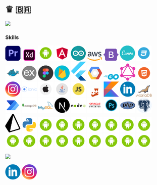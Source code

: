 # ♛ 🇧🇷

<a href="https://www.github.com/GenilsonDC" target="_blank" rel="noreferrer"><img
src="https://img.shields.io/github/followers/GenilsonDC?logo=github&style=for-the-badge&color=391897&labelColor=281844" /></a>

### Skills

<p align="left">
<img src="https://github.com/GenilsonDC/Skills_icons_48x48/blob/main/icons/adobePremiere.png?raw=true"  alt="Adobre Premier" /> <img src="https://github.com/GenilsonDC/Skills_icons_48x48/blob/main/icons/adobeXD.png?raw=true"  alt="Adobre XD" /> <img src="https://github.com/GenilsonDC/Skills_icons_48x48/blob/main/icons/android.png?raw=true"  alt="Android" /> <img src="https://github.com/GenilsonDC/Skills_icons_48x48/blob/main/icons/angular.png?raw=true"  alt="angular" /> <img src="https://github.com/GenilsonDC/Skills_icons_48x48/blob/main/icons/arduino.png?raw=true"  alt="Arduino" /> <img src="https://github.com/GenilsonDC/Skills_icons_48x48/blob/main/icons/aws.png?raw=true"  alt="aws" /> <img src="https://github.com/GenilsonDC/Skills_icons_48x48/blob/main/icons/bootstrap.png?raw=true"  alt="Butstrap" /> <img src="https://github.com/GenilsonDC/Skills_icons_48x48/blob/main/icons/canva.png?raw=true"  alt="Canva" /> <img src="https://github.com/GenilsonDC/Skills_icons_48x48/blob/main/icons/css.png?raw=true"  alt="css" /> <img src="https://github.com/GenilsonDC/Skills_icons_48x48/blob/main/icons/docker.png?raw=true"  alt="docker" /> <img src="https://github.com/GenilsonDC/Skills_icons_48x48/blob/main/icons/express.png?raw=true"  alt="express" /> <img src="https://github.com/GenilsonDC/Skills_icons_48x48/blob/main/icons/figma.png?raw=true"  alt="figma" /> <img src="https://github.com/GenilsonDC/Skills_icons_48x48/blob/main/icons/firebase.png?raw=true"  alt="firebase" /> <img src="https://github.com/GenilsonDC/Skills_icons_48x48/blob/main/icons/flutter.png?raw=true"  alt="flutter" /> <img src="https://github.com/GenilsonDC/Skills_icons_48x48/blob/main/icons/gcp.png?raw=true"  alt="gcp" /> <img src="https://github.com/GenilsonDC/Skills_icons_48x48/blob/main/icons/golang.png?raw=true"  alt="golang" /> <img src="https://github.com/GenilsonDC/Skills_icons_48x48/blob/main/icons/graphql.png?raw=true"  alt="graphql" /> <img src="https://github.com/GenilsonDC/Skills_icons_48x48/blob/main/icons/html.png?raw=true"  alt="html" /> <img src="https://github.com/GenilsonDC/Skills_icons_48x48/blob/main/icons/instagram.png?raw=true"  alt="instagram" /> <img src="https://github.com/GenilsonDC/Skills_icons_48x48/blob/main/icons/ionic.png?raw=true"  alt="ionic" /> <img src="https://github.com/GenilsonDC/Skills_icons_48x48/blob/main/icons/ios.png?raw=true"  alt="ios" /> <img src="https://github.com/GenilsonDC/Skills_icons_48x48/blob/main/icons/java.png?raw=true"  alt="java" /> <img src="https://github.com/GenilsonDC/Skills_icons_48x48/blob/main/icons/javascript.png?raw=true"  alt="jav ascript" /> <img src="https://github.com/GenilsonDC/Skills_icons_48x48/blob/main/icons/jest.png?raw=true"  alt="jest" /> <img src="https://github.com/GenilsonDC/Skills_icons_48x48/blob/main/icons/kotlin.png?raw=true"  alt="kotlin" /> <img src="https://github.com/GenilsonDC/Skills_icons_48x48/blob/main/icons/linkedin.png?raw=true"  alt="linkedin" /> <img src="https://github.com/GenilsonDC/Skills_icons_48x48/blob/main/icons/mariaDB.png?raw=true"  alt="mariaDB" /> <img src="https://github.com/GenilsonDC/Skills_icons_48x48/blob/main/icons/microsoftPowerAutomate.png?raw=true"  alt="maicrosoft Power Automate" /> <img src="https://github.com/GenilsonDC/Skills_icons_48x48/blob/main/icons/mongodb.png?raw=true"  alt="mongoDB" /> <img src="https://github.com/GenilsonDC/Skills_icons_48x48/blob/main/icons/mysql.png?raw=true"  alt="mySQL" /> <img src="https://github.com/GenilsonDC/Skills_icons_48x48/blob/main/icons/nextJS.png?raw=true"  alt="nextJS" /> <img src="https://github.com/GenilsonDC/Skills_icons_48x48/blob/main/icons/nodejs.png?raw=true"  alt="Node" /> <img src="https://github.com/GenilsonDC/Skills_icons_48x48/blob/main/icons/oracleDB.png?raw=true"  alt="oracleDB" /> <img src="https://github.com/GenilsonDC/Skills_icons_48x48/blob/main/icons/photoshop.png?raw=true"  alt="photoshop" /> <img src="https://github.com/GenilsonDC/Skills_icons_48x48/blob/main/icons/php.png?raw=true"  alt="php" /> <img src="https://github.com/GenilsonDC/Skills_icons_48x48/blob/main/icons/postgre.png?raw=true"  alt="postgre SQL" /> <img src="https://github.com/GenilsonDC/Skills_icons_48x48/blob/main/icons/prisma.png?raw=true"  alt="prisma ORM" /> <img src="https://github.com/GenilsonDC/Skills_icons_48x48/blob/main/icons/python.png?raw=true"  alt="Python" />

<img src="https://github.com/GenilsonDC/Skills_icons_48x48/blob/main/icons/android.png?raw=true"  alt="Python" />

<img src="https://github.com/GenilsonDC/Skills_icons_48x48/blob/main/icons/android.png?raw=true"  alt="Python" />

<img src="https://github.com/GenilsonDC/Skills_icons_48x48/blob/main/icons/android.png?raw=true"  alt="Python" />

<img src="https://github.com/GenilsonDC/Skills_icons_48x48/blob/main/icons/android.png?raw=true"  alt="Python" />

<img src="https://github.com/GenilsonDC/Skills_icons_48x48/blob/main/icons/android.png?raw=true"  alt="Python" />

<img src="https://github.com/GenilsonDC/Skills_icons_48x48/blob/main/icons/android.png?raw=true"  alt="Python" />

<img src="https://github.com/GenilsonDC/Skills_icons_48x48/blob/main/icons/android.png?raw=true"  alt="Python" />

<img src="https://github.com/GenilsonDC/Skills_icons_48x48/blob/main/icons/android.png?raw=true"  alt="Python" />

<img src="https://github.com/GenilsonDC/Skills_icons_48x48/blob/main/icons/android.png?raw=true"  alt="Python" />

<img src="https://github.com/GenilsonDC/Skills_icons_48x48/blob/main/icons/android.png?raw=true"  alt="Python" />

<img src="https://github.com/GenilsonDC/Skills_icons_48x48/blob/main/icons/android.png?raw=true"  alt="Python" />

<img src="https://github.com/GenilsonDC/Skills_icons_48x48/blob/main/icons/android.png?raw=true"  alt="Python" />

<img src="https://github.com/GenilsonDC/Skills_icons_48x48/blob/main/icons/android.png?raw=true"  alt="Python" />

<img src="https://github.com/GenilsonDC/Skills_icons_48x48/blob/main/icons/android.png?raw=true"  alt="Python" />

<img src="https://github.com/GenilsonDC/Skills_icons_48x48/blob/main/icons/android.png?raw=true"  alt="Python" />

<img src="https://github.com/GenilsonDC/Skills_icons_48x48/blob/main/icons/android.png?raw=true"  alt="Python" />

</p>

<a href="http://www.github.com/GenilsonDC"><img src="https://github-readme-streak-stats.herokuapp.com/?user=GenilsonDC&stroke=ffffff&background=181824&ring=6366f1&fire=6366f1&currStreakNum=ffffff&currStreakLabel=6366f1&sideNums=ffffff&sideLabels=ffffff&dates=ffffff&hide_border=true" />

</a>

[![linkedin](icons/linkedin.png)](https://www.linkedin.com/in/genilson-do-carmo-8a42b89a/) [![instagram](icons/instagram.png)](https://www.instagram.com/genilson_carmo/)
